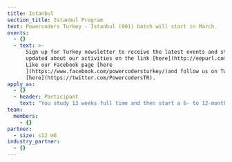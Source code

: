 ```yaml
---
title: Istanbul
section_title: Istanbul Program
text: Powercoders Turkey - Istanbul (001) batch will start in March.
events:
  - {}
  - text: >-
      Sign up for Turkey newsletter to receive the latest events and stay
      updated about our activities on the link [here](http://eepurl.com/dNCmyY).
      Like our Facebook page [here
      ](https://www.facebook.com/powercodersturkey/)and follow us on Twitter
      [here](https://twitter.com/PowercodersTR).
apply_as:
  - {}
  - header: Participant
    text: "You study 13 weeks full time and then start a 6- to 12-month internship. The program is meant for refugees and disadvantaged citizens.\r\n\nAre you eager to find your way to the IT industry, please apply.\n\n\rApply on our website latest February 16, 2019 at noon. We can not accept any more applications after this date and time\n\n* Learn or improve coding March - June 2019\n* Do an internship from July 2019\n* The goal is to get your IT-job by January 2020\n\n<h6>What we Expect</h6>\r\n\n* Basic knowledge in IT\n* English fluency\n* Commitment\n* Full-time availability\n\n<h6>What we Offer</h6>\r\n\n* T\rhree-month intensive programming course\n* Additional support for laptop, food and transportation where needed\n* Coaching Program\n* Access to an internship lasting between 6 and 12 months\n\nApplication is open until February 16\n\n<a href=\"https://goo.gl/forms/nv1o2Cr09B5B6i2h1\" class=\"btn waves-effect waves-light pwc-red\">Apply</a>\n\n\rSign up for our newsletters so we keep you posted about our events and next steps.\n\n<a href=\"http://eepurl.com/dNCmyY\" class=\"btn waves-effect waves-light pwc-red\" target=\"_blank\">Subscribe</a>"
team:
  members:
    - {}
partner:
  - size: s12 m6
industry_partner:
  - {}
---
```


